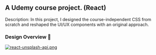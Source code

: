 ## A Udemy course project. (React)
Description: In this project, I designed the course-independent CSS from scratch and reshaped the UI/UX components with an original approach.

### Design Overview 🎨
[![react-unsplash-api.png](https://i.postimg.cc/DfRJ7FJj/react-unsplash-api.png)](https://postimg.cc/qgXMGPGy)
